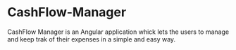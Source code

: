 # CashFlow-Manager
CashFlow Manager is an Angular application whick lets the users to manage and keep trak of their expenses in a simple and easy way.
